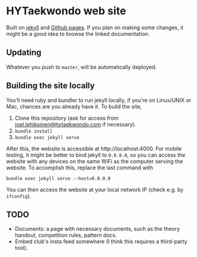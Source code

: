 # HYTaekwondo web site

Built on [jekyll](https://jekyllrb.com/) and [Github pages](https://pages.github.com/). If you plan on making some changes, it might be a good idea to browse the linked documentation.

## Updating

Whatever you push to `master`, will be automatically deployed. 

## Building the site locally

You'll need ruby and bundler to run jekyll locally, if you're on Linux/UNIX or Mac, chances are you already have it. To build the site,

1. Clone this repository (ask for access from joel.lehikoinen@hytaekwondo.com if necessary).
2. `bundle install`
3. `bundle exec jekyll serve`

After this, the website is accessible at http://localhost:4000. For mobile testing, it might be better to bind jekyll to `0.0.0.0`, so you can access the website with any devices on the same WiFi as the computer serving the website. To accomplish this, replace the last command with

`bundle exec jekyll serve --host=0.0.0.0`

You can then access the website at your local network IP (check e.g. by `ifconfig`).

## TODO

- Documents: a page with necessary documents, such as the theory handout, competition rules, pattern docs.
- Embed club's insta feed somewhere (I think this requires a third-party tool).
